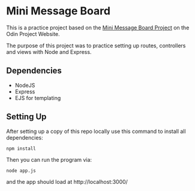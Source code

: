# Mini Message Board

This is a practice project based on the [Mini Message Board Project](https://www.theodinproject.com/lessons/node-path-nodejs-mini-message-board) on the Odin Project Website.

The purpose of this project was to practice setting up routes, controllers and views with Node and Express.

## Dependencies

- NodeJS
- Express
- EJS for templating

## Setting Up

After setting up a copy of this repo locally use this command to install all dependencies:
```
npm install
```

Then you can run the program via:
```
node app.js
```
and the app should load at http://localhost:3000/